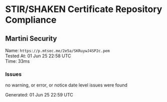 # STIR/SHAKEN Certificate Repository Compliance

## Martini Security

Name: `https://p.mtsec.me/2e5a/SKRuywJ4SP2c.pem`\
Tested At: 01 Jun 25 22:58 UTC\
Time: 33ms

### Issues

no warning, or error, or notice date level issues were found

Generated: 01 Jun 25 22:59 UTC